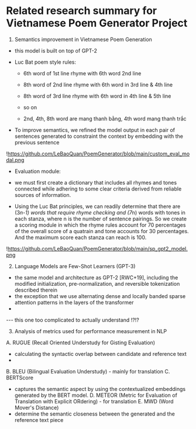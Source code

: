# Related research summary for Vietnamese Poem Generator Project 

1. Semantics improvement in Vietnamese Poem Generation

- this model is built on top of GPT-2
- Luc Bat poem style rules:
    - 6th word of 1st line rhyme with 6th word 2nd line
    - 8th word of 2nd line rhyme with 6th word in 3rd line & 4th line
    - 8th word of 3rd line rhyme with 6th word in 4th line & 5th line
    - so on

    - 2nd, 4th, 8th word are mang thanh bằng, 4th word mang thanh trắc

- To improve semantics, we refined the model
output in each pair of sentences generated to constraint the
context by embedding with the previous sentence

!https://github.com/LeBaoQuan/PoemGenerator/blob/main/custom_eval_modal.png

- Evaluation module:

- we must first create a dictionary that
includes all rhymes and tones connected while adhering to
some clear criteria derived from reliable sources of information.

- Using the Luc Bat principles, we can readily determine that
there are (3*n-1) words that require rhyme checking and (7*n)
words with tones in each stanza, where n is the number of
sentence pairings. So we create a scoring module in which the
rhyme rules account for 70 percentages of the overall score
of a quatrain and tone accounts for 30 percentages. And the
maximum score each stanza can reach is 100. 

!https://github.com/LeBaoQuan/PoemGenerator/blob/main/sp_gpt2_model.png

2. Language Models are Few-Shot Learners (GPT-3)
- the same model and architecture as GPT-2 [RWC+19], including the modified initialization, pre-normalization, and reversible tokenization described therein
- the exception that we use alternating dense and locally banded sparse
attention patterns in the layers of the transformer
- 
--- this one too complicated to actually understand !?!?

3. Analysis of metrics used for performance measurement in NLP 

A. RUGUE (Recall Oriented Understudy for Gisting Evaluation)
- calculating the syntactic overlap between candidate and reference text
- 
B. BLEU (Bilingual Evaluation Understudy) - mainly for translation
C. BERTScore
- captures the semantic aspect by using the contextualized embeddings generated by the BERT model.
D. METEOR (Metric for Evaluation of Translation with Explicit ORdering) - for translation
E. MWD (Word Mover's Distance)
- determine the semantic closeness between the generated and the reference text piece